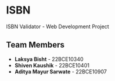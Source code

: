 # ISBN
ISBN Validator - Web Development Project

## Team Members
- **Laksya Bisht** - 22BCE10340
- **Shiven Kaushik** - 22BCE10401
- **Aditya Mayur Sarwate** - 22BCE10907
